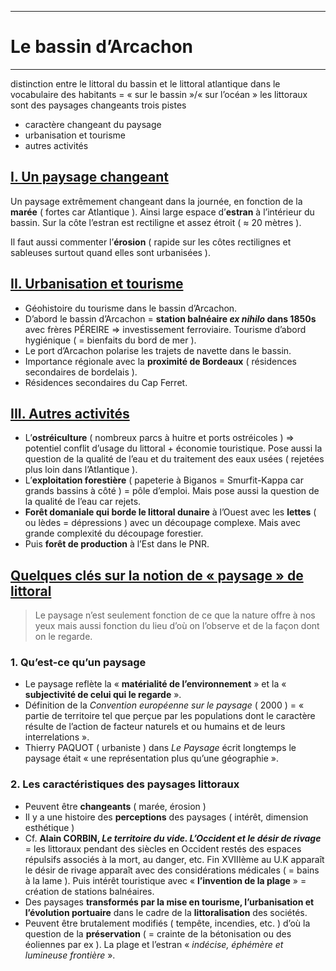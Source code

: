 ***
# Le bassin d’Arcachon
***

distinction entre le littoral du bassin et le littoral atlantique 
dans le vocabulaire des habitants = « sur le bassin »/« sur l’océan »
les littoraux sont des paysages changeants 
trois pistes 
- caractère changeant du paysage 
- urbanisation et tourisme 
- autres activités 

## <u>I. Un paysage changeant</u>

Un paysage extrêmement changeant dans la journée, en fonction de la **marée** ( fortes car Atlantique ). Ainsi large espace d’**estran** à l’intérieur du bassin. Sur la côte l’estran est rectiligne et assez étroit (  ≈ 20 mètres ). 

Il faut aussi commenter l’**érosion** ( rapide sur les côtes rectilignes et sableuses surtout quand elles sont urbanisées ). 

## <u>II. Urbanisation et tourisme</u>

- Géohistoire du tourisme dans le bassin d’Arcachon. 
- D’abord le bassin d’Arcachon = **station balnéaire *ex nihilo* dans 1850s** avec frères PÉREIRE ⇒ investissement ferroviaire. Tourisme d’abord hygiénique ( = bienfaits du bord de mer ). 
- Le port d’Arcachon polarise les trajets de navette dans le bassin. 
- Importance régionale avec la **proximité de Bordeaux** ( résidences secondaires de bordelais ). 
- Résidences secondaires du Cap Ferret. 

## <u>III. Autres activités</u> 

- L’**ostréiculture** ( nombreux parcs à huitre et ports ostréicoles ) ⇒ potentiel conflit d’usage du littoral + économie touristique. Pose aussi la question de la qualité de l’eau et du traitement des eaux usées ( rejetées plus loin dans l’Atlantique ). 
- L’**exploitation forestière** ( papeterie à Biganos = Smurfit-Kappa car grands bassins à côté  ) = pôle d’emploi. Mais pose aussi la question de la qualité de l’eau car rejets. 
- **Forêt domaniale qui borde le littoral dunaire** à l’Ouest avec les **lettes** ( ou lèdes = dépressions ) avec un découpage complexe. Mais avec grande complexité du découpage forestier. 
- Puis **forêt de production** à l’Est dans le PNR. 

## <u>Quelques clés sur la notion de « paysage » de littoral</u>

> Le paysage n’est seulement fonction de ce que la nature offre à nos yeux mais aussi fonction du lieu d’où on l’observe et de la façon dont on le regarde. 

### 1. Qu’est-ce qu’un paysage 

- Le paysage reflète la « **matérialité de l’environnement** » et la « **subjectivité de celui qui le regarde** ». 
- Définition de la *Convention européenne sur le paysage* ( 2000 ) = « partie de territoire tel que perçue par les populations dont le caractère résulte de l’action de facteur naturels et ou humains et de leurs interrelations ».
- Thierry PAQUOT ( urbaniste ) dans *Le Paysage* écrit longtemps le paysage était « une représentation plus qu’une géographie ». 

### 2. Les caractéristiques des paysages littoraux


- Peuvent être **changeants** ( marée, érosion )
- Il y a une histoire des **perceptions** des paysages ( intérêt, dimension esthétique )
- Cf. **Alain CORBIN, *Le territoire du vide. L’Occident et le désir de rivage*** = les littoraux pendant des siècles en Occident restés des espaces répulsifs associés à la mort, au danger, etc. Fin XVIIIème au U.K apparaît le désir de rivage apparaît avec des considérations médicales ( = bains à la lame ). Puis intérêt touristique avec « **l’invention de la plage** » = création de stations balnéaires. 
- Des paysages **transformés par la mise en tourisme, l’urbanisation et l’évolution portuaire** dans le cadre de la **littoralisation** des sociétés. 
- Peuvent être brutalement modifiés ( tempête, incendies, etc. ) d’où la question de la **préservation** ( = crainte de la bétonisation ou des éoliennes par ex ). La plage et l’estran « *indécise, éphémère et lumineuse frontière* ». 